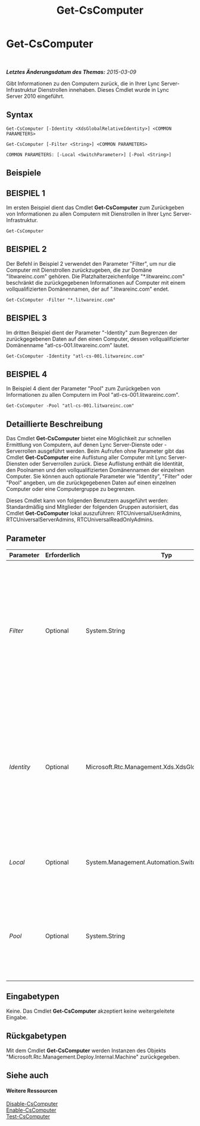 ﻿---
title: Get-CsComputer
TOCTitle: Get-CsComputer
ms:assetid: 493931a9-1670-4a76-abba-7d3c7723d2e1
ms:mtpsurl: https://technet.microsoft.com/de-de/library/Gg425959(v=OCS.15)
ms:contentKeyID: 49293901
ms.date: 05/19/2016
mtps_version: v=OCS.15
ms.translationtype: HT
---

# Get-CsComputer

 

_**Letztes Änderungsdatum des Themas:** 2015-03-09_

Gibt Informationen zu den Computern zurück, die in Ihrer Lync Server-Infrastruktur Dienstrollen innehaben. Dieses Cmdlet wurde in Lync Server 2010 eingeführt.

## Syntax

    Get-CsComputer [-Identity <XdsGlobalRelativeIdentity>] <COMMON PARAMETERS>

    Get-CsComputer [-Filter <String>] <COMMON PARAMETERS>

    COMMON PARAMETERS: [-Local <SwitchParameter>] [-Pool <String>]

## Beispiele

## BEISPIEL 1

Im ersten Beispiel dient das Cmdlet **Get-CsComputer** zum Zurückgeben von Informationen zu allen Computern mit Dienstrollen in Ihrer Lync Server-Infrastruktur.

    Get-CsComputer

## BEISPIEL 2

Der Befehl in Beispiel 2 verwendet den Parameter "Filter", um nur die Computer mit Dienstrollen zurückzugeben, die zur Domäne "litwareinc.com" gehören. Die Platzhalterzeichenfolge "\*.litwareinc.com" beschränkt die zurückgegebenen Informationen auf Computer mit einem vollqualifizierten Domänennamen, der auf ".litwareinc.com" endet.

    Get-CsComputer -Filter "*.litwareinc.com"

## BEISPIEL 3

Im dritten Beispiel dient der Parameter "-Identity" zum Begrenzen der zurückgegebenen Daten auf den einen Computer, dessen vollqualifizierter Domänenname "atl-cs-001.litwareinc.com" lautet.

    Get-CsComputer -Identity "atl-cs-001.litwareinc.com"

## BEISPIEL 4

In Beispiel 4 dient der Parameter "Pool" zum Zurückgeben von Informationen zu allen Computern im Pool "atl-cs-001.litwareinc.com".

    Get-CsComputer -Pool "atl-cs-001.litwareinc.com"

## Detaillierte Beschreibung

Das Cmdlet **Get-CsComputer** bietet eine Möglichkeit zur schnellen Ermittlung von Computern, auf denen Lync Server-Dienste oder -Serverrollen ausgeführt werden. Beim Aufrufen ohne Parameter gibt das Cmdlet **Get-CsComputer** eine Auflistung aller Computer mit Lync Server-Diensten oder Serverrollen zurück. Diese Auflistung enthält die Identität, den Poolnamen und den vollqualifizierten Domänennamen der einzelnen Computer. Sie können auch optionale Parameter wie "Identity", "Filter" oder "Pool" angeben, um die zurückgegebenen Daten auf einen einzelnen Computer oder eine Computergruppe zu begrenzen.

Dieses Cmdlet kann von folgenden Benutzern ausgeführt werden: Standardmäßig sind Mitglieder der folgenden Gruppen autorisiert, das Cmdlet **Get-CsComputer** lokal auszuführen: RTCUniversalUserAdmins, RTCUniversalServerAdmins, RTCUniversalReadOnlyAdmins.

## Parameter


<table>
<colgroup>
<col style="width: 25%" />
<col style="width: 25%" />
<col style="width: 25%" />
<col style="width: 25%" />
</colgroup>
<thead>
<tr class="header">
<th>Parameter</th>
<th>Erforderlich</th>
<th>Typ</th>
<th>Beschreibung</th>
</tr>
</thead>
<tbody>
<tr class="odd">
<td><p><em>Filter</em></p></td>
<td><p>Optional</p></td>
<td><p>System.String</p></td>
<td><p>Ermöglicht die Verwendung von Platzhalterzeichen beim Angeben der Identität zurückzugebender Computer. Dieser Befehl gibt beispielsweise Informationen zu allen Computern zurück, deren Identitätswert mit dem Zeichenfolgenwert &quot;atl-&quot; beginnt: -Filter &quot;atl-*&quot;.</p></td>
</tr>
<tr class="even">
<td><p><em>Identity</em></p></td>
<td><p>Optional</p></td>
<td><p>Microsoft.Rtc.Management.Xds.XdsGlobalRelativeIdentity</p></td>
<td><p>Vollqualifizierter Domänenname des Computers, der zurückgegeben werden soll. Beispiel: -Identity &quot;atl-cs-001.litwareinc.com&quot;.</p>
<p>Wenn dieser Parameter nicht angegeben ist, werden alle Computer mit Lync Server zurückgegeben.</p></td>
</tr>
<tr class="odd">
<td><p><em>Local</em></p></td>
<td><p>Optional</p></td>
<td><p>System.Management.Automation.SwitchParameter</p></td>
<td><p>Ist dieser Parameter angegeben, werden nur Informationen für den lokalen Computer zurückgegeben.</p></td>
</tr>
<tr class="even">
<td><p><em>Pool</em></p></td>
<td><p>Optional</p></td>
<td><p>System.String</p></td>
<td><p>Vollqualifizierter Domänenname eines Lync Server-Pools. Bei Verwendung dieses Parameters werden Informationen zu allen Computern im angegebenen Pool zurückgegeben.</p></td>
</tr>
</tbody>
</table>


## Eingabetypen

Keine. Das Cmdlet **Get-CsComputer** akzeptiert keine weitergeleitete Eingabe.

## Rückgabetypen

Mit dem Cmdlet **Get-CsComputer** werden Instanzen des Objekts "Microsoft.Rtc.Management.Deploy.Internal.Machine" zurückgegeben.

## Siehe auch

#### Weitere Ressourcen

[Disable-CsComputer](disable-cscomputer.md)  
[Enable-CsComputer](enable-cscomputer.md)  
[Test-CsComputer](test-cscomputer.md)

